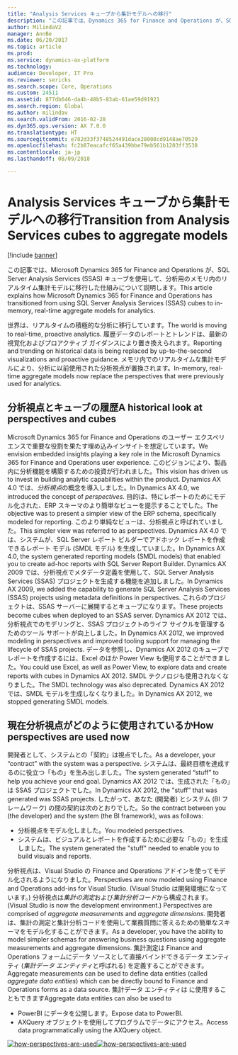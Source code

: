 ```yaml
---
title: "Analysis Services キューブから集計モデルへの移行"
description: "この記事では、Dynamics 365 for Finance and Operations が、SQL Server Analysis Services (SSAS) キューブを使用して、分析用のメモリ内のリアルタイム集計モデルに移行した仕組みについて説明します。"
author: MilindaV2
manager: AnnBe
ms.date: 06/20/2017
ms.topic: article
ms.prod: 
ms.service: dynamics-ax-platform
ms.technology: 
audience: Developer, IT Pro
ms.reviewer: sericks
ms.search.scope: Core, Operations
ms.custom: 24511
ms.assetid: 877db646-da4b-48b5-83ab-61ae59d91921
ms.search.region: Global
ms.author: milindav
ms.search.validFrom: 2016-02-28
ms.dyn365.ops.version: AX 7.0.0
ms.translationtype: HT
ms.sourcegitcommit: e782d33f3748524491dace28008cd9148ae70529
ms.openlocfilehash: fc2b87eacafcf65a439bbe79eb561b1203ff3538
ms.contentlocale: ja-jp
ms.lasthandoff: 08/09/2018

---
```


# <a name="transition-from-analysis-services-cubes-to-aggregate-models"></a><span data-ttu-id="b3c9d-103">Analysis Services キューブから集計モデルへの移行</span><span class="sxs-lookup"><span data-stu-id="b3c9d-103">Transition from Analysis Services cubes to aggregate models</span></span>

[!include [banner](../includes/banner.md)]

<span data-ttu-id="b3c9d-104">この記事では、Microsoft Dynamics 365 for Finance and Operations が、SQL Server Analysis Services (SSAS) キューブを使用して、分析用のメモリ内のリアルタイム集計モデルに移行した仕組みについて説明します。</span><span class="sxs-lookup"><span data-stu-id="b3c9d-104">This article explains how Microsoft Dynamics 365 for Finance and Operations has transitioned from using SQL Server Analysis Services (SSAS) cubes to in-memory, real-time aggregate models for analytics.</span></span>

<span data-ttu-id="b3c9d-105">世界は、リアルタイムの積極的な分析に移行しています。</span><span class="sxs-lookup"><span data-stu-id="b3c9d-105">The world is moving to real-time, proactive analytics.</span></span> <span data-ttu-id="b3c9d-106">履歴データのレポートとトレンドは、最新の視覚化およびプロアクティブ ガイダンスにより置き換えられます。</span><span class="sxs-lookup"><span data-stu-id="b3c9d-106">Reporting and trending on historical data is being replaced by up-to-the-second visualizations and proactive guidance.</span></span> <span data-ttu-id="b3c9d-107">メモリ内でのリアルタイムな集計モデルにより、分析に以前使用された分析視点が置換されます。</span><span class="sxs-lookup"><span data-stu-id="b3c9d-107">In-memory, real-time aggregate models now replace the perspectives that were previously used for analytics.</span></span>

## <a name="a-historical-look-at-perspectives-and-cubes"></a><span data-ttu-id="b3c9d-108">分析視点とキューブの履歴</span><span class="sxs-lookup"><span data-stu-id="b3c9d-108">A historical look at perspectives and cubes</span></span>
<span data-ttu-id="b3c9d-109">Microsoft Dynamics 365 for Finance and Operations のユーザー エクスペリエンスで重要な役割を果たす埋め込みインサイトを想定しています。</span><span class="sxs-lookup"><span data-stu-id="b3c9d-109">We envision embedded insights playing a key role in the Microsoft Dynamics 365 for Finance and Operations user experience.</span></span> <span data-ttu-id="b3c9d-110">このビジョンにより、製品内に分析機能を構築するための投資が行われました。</span><span class="sxs-lookup"><span data-stu-id="b3c9d-110">This vision has driven us to invest in building analytic capabilities within the product.</span></span> <span data-ttu-id="b3c9d-111">Dynamics AX 4.0 では、*分析視点*の概念を導入しました。</span><span class="sxs-lookup"><span data-stu-id="b3c9d-111">In Dynamics AX 4.0, we introduced the concept of *perspectives*.</span></span> <span data-ttu-id="b3c9d-112">目的は、特にレポートのためにモデル化された、ERP スキーマのより簡単なビューを提示することでした。</span><span class="sxs-lookup"><span data-stu-id="b3c9d-112">The objective was to present a simpler view of the ERP schema, specifically modeled for reporting.</span></span> <span data-ttu-id="b3c9d-113">このより単純なビューは、分析視点と呼ばれていました。</span><span class="sxs-lookup"><span data-stu-id="b3c9d-113">This simpler view was referred to as perspectives.</span></span> <span data-ttu-id="b3c9d-114">Dynamics AX 4.0 では、システムが、SQL Server レポート ビルダーでアドホック レポートを作成できるレポート モデル (SMDL モデル) を生成していました。</span><span class="sxs-lookup"><span data-stu-id="b3c9d-114">In Dynamics AX 4.0, the system generated reporting models (SMDL models) that enabled you to create ad-hoc reports with SQL Server Report Builder.</span></span> <span data-ttu-id="b3c9d-115">Dynamics AX 2009 では、分析視点でメタデータ定義を使用して、SQL Server Analysis Services (SSAS) プロジェクトを生成する機能を追加しました。</span><span class="sxs-lookup"><span data-stu-id="b3c9d-115">In Dynamics AX 2009, we added the capability to generate SQL Server Analysis Services (SSAS) projects using metadata definitions in perspectives.</span></span> <span data-ttu-id="b3c9d-116">これらのプロジェクトは、SSAS サーバーに展開するとキューブになります。</span><span class="sxs-lookup"><span data-stu-id="b3c9d-116">These projects become cubes when deployed to an SSAS server.</span></span> <span data-ttu-id="b3c9d-117">Dynamics AX 2012 では、分析視点でのモデリングと、SSAS プロジェクトのライフ サイクルを管理するためのツール サポートが向上しました。</span><span class="sxs-lookup"><span data-stu-id="b3c9d-117">In Dynamics AX 2012, we improved modeling in perspectives and improved tooling support for managing the lifecycle of SSAS projects.</span></span> <span data-ttu-id="b3c9d-118">データを参照し、Dynamics AX 2012 のキューブでレポートを作成するには、Excel のほか Power View も使用することができました。</span><span class="sxs-lookup"><span data-stu-id="b3c9d-118">You could use Excel, as well as Power View, to explore data and create reports with cubes in Dynamics AX 2012.</span></span> <span data-ttu-id="b3c9d-119">SMDL テクノロジも使用されなくなりました。</span><span class="sxs-lookup"><span data-stu-id="b3c9d-119">The SMDL technology was also deprecated.</span></span> <span data-ttu-id="b3c9d-120">Dynamics AX 2012 では、SMDL モデルを生成しなくなりました。</span><span class="sxs-lookup"><span data-stu-id="b3c9d-120">In Dynamics AX 2012, we stopped generating SMDL models.</span></span>

## <a name="how-perspectives-are-used-now"></a><span data-ttu-id="b3c9d-121">現在分析視点がどのように使用されているか</span><span class="sxs-lookup"><span data-stu-id="b3c9d-121">How perspectives are used now</span></span>
<span data-ttu-id="b3c9d-122">開発者として、システムとの「契約」は視点でした。</span><span class="sxs-lookup"><span data-stu-id="b3c9d-122">As a developer, your “contract” with the system was a perspective.</span></span> <span data-ttu-id="b3c9d-123">システムは、最終目標を達成するのに役立つ「もの」を生み出しました。</span><span class="sxs-lookup"><span data-stu-id="b3c9d-123">The system generated “stuff” to help you achieve your end goal.</span></span> <span data-ttu-id="b3c9d-124">Dynamics AX 2012 では、生成された「もの」は SSAS プロジェクトでした。</span><span class="sxs-lookup"><span data-stu-id="b3c9d-124">In Dynamics AX 2012, the "stuff” that was generated was SSAS projects.</span></span> <span data-ttu-id="b3c9d-125">したがって、あなた (開発者) とシステム (BI フレームワーク) の間の契約は次のとおりでした。</span><span class="sxs-lookup"><span data-stu-id="b3c9d-125">So the contract between you (the  developer) and the system (the BI framework), was as follows:</span></span>

-   <span data-ttu-id="b3c9d-126">分析視点をモデル化しました。</span><span class="sxs-lookup"><span data-stu-id="b3c9d-126">You modeled perspectives.</span></span>
-   <span data-ttu-id="b3c9d-127">システムは、ビジュアルとレポートを作成するために必要な「もの」を生成しました。</span><span class="sxs-lookup"><span data-stu-id="b3c9d-127">The system generated the "stuff" needed to enable you to build visuals and reports.</span></span>

<span data-ttu-id="b3c9d-128">分析視点は、Visual Studio の Finance and Operations アドインを使ってモデル化されるようになりました。</span><span class="sxs-lookup"><span data-stu-id="b3c9d-128">Perspectives are now modeled using Finance and Operations add-ins for Visual Studio.</span></span> <span data-ttu-id="b3c9d-129">(Visual Studio は開発環境になっています。) 分析視点は*集計の測定*および*集計分析コード*から構成されます。</span><span class="sxs-lookup"><span data-stu-id="b3c9d-129">(Visual Studio is now the development environment.) Perspectives are comprised of *aggregate measurements* and *aggregate dimensions*.</span></span> <span data-ttu-id="b3c9d-130">開発者は、集計の測定と集計分析コードを使用して業務質問に答えるための簡単なスキーマをモデル化することができます。</span><span class="sxs-lookup"><span data-stu-id="b3c9d-130">As a developer, you have the ability to model simpler schemas for answering business questions using aggregate measurements and aggregate dimensions.</span></span> <span data-ttu-id="b3c9d-131">集計測定は Finance and Operations フォームにデータ ソースとして直接バインドできるデータ エンティティ (*集計データ エンティティ*と呼ばれる) を定義することができます。</span><span class="sxs-lookup"><span data-stu-id="b3c9d-131">Aggregate measurements can be used to define data entities (called *aggregate data entities*) which can be directly bound to Finance and Operations forms as a data source.</span></span> <span data-ttu-id="b3c9d-132">集計データ エンティティは に使用することもできます</span><span class="sxs-lookup"><span data-stu-id="b3c9d-132">Aggregate data entities can also be used to</span></span>

-   <span data-ttu-id="b3c9d-133">PowerBI にデータを公開します。</span><span class="sxs-lookup"><span data-stu-id="b3c9d-133">Expose data to PowerBI.</span></span>
-   <span data-ttu-id="b3c9d-134">AXQuery オブジェクトを使用してプログラムでデータにアクセス。</span><span class="sxs-lookup"><span data-stu-id="b3c9d-134">Access data programmatically using the AXQuery object.</span></span>

<span data-ttu-id="b3c9d-135">[![how-perspectives-are-used](./media/how-perspectives-are-used.png)](./media/how-perspectives-are-used.png)</span><span class="sxs-lookup"><span data-stu-id="b3c9d-135">[![how-perspectives-are-used](./media/how-perspectives-are-used.png)](./media/how-perspectives-are-used.png)</span></span>  




